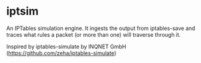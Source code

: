# iptsim

An IPTables simulation engine. It ingests the output from iptables-save
and traces what rules a packet (or more than one) will traverse through it.

Inspired by iptables-simulate by INQNET GmbH (https://github.com/zeha/iptables-simulate)
